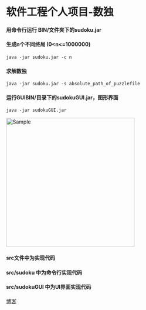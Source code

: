 # 软件工程个人项目-数独
#### 用命令行运行 BIN/文件夹下的sudoku.jar

#### 生成n个不同终局 (0<n<=1000000)

```
java -jar sudoku.jar -c n
```

#### 求解数独

```
java -jar sudoku.jar -s absolute_path_of_puzzlefile
```

#### 运行GUIBIN/目录下的sudokuGUI.jar，图形界面

```
java -jar sudokuGUI.jar
```

<img src="https://github.com/kkxkkx/Sudoku_self/blob/master/src/sudokuGUI/UI.png" alt="Sample"  width="350" height="350">

#### src文件中为实现代码

#### src/sudoku 中为命令行实现代码

#### src/sudokuGUI 中为UI界面实现代码

[博客](https://www.cnblogs.com/Natakkx/p/12208745.html)

